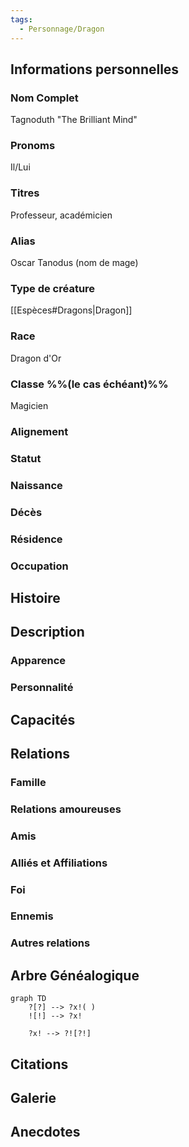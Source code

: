 ```yaml
---
tags:
  - Personnage/Dragon
---
```


## Informations personnelles
### Nom Complet
Tagnoduth "The Brilliant Mind"
### Pronoms
Il/Lui
### Titres
Professeur, académicien
### Alias
Oscar Tanodus (nom de mage)
### Type de créature
[[Espèces#Dragons|Dragon]]
### Race
Dragon d'Or
### Classe %%(le cas échéant)%%
Magicien
### Alignement
### Statut
### Naissance
### Décès
### Résidence
### Occupation

## Histoire

## Description
### Apparence

### Personnalité

## Capacités

## Relations
### Famille
### Relations amoureuses
### Amis
### Alliés et Affiliations
### Foi
### Ennemis
### Autres relations

## Arbre Généalogique
```mermaid
graph TD
    ?[?] --> ?x!( )
    ![!] --> ?x!

    ?x! --> ?![?!]
```

## Citations

## Galerie

## Anecdotes